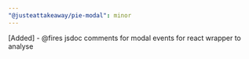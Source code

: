 ```yaml
---
"@justeattakeaway/pie-modal": minor
---
```


[Added] - @fires jsdoc comments for modal events for react wrapper to analyse

